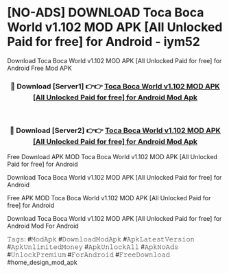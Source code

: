 # [NO-ADS] DOWNLOAD Toca Boca World v1.102 MOD APK [All Unlocked Paid for free] for Android - iym52
Download Toca Boca World v1.102 MOD APK [All Unlocked Paid for free] for Android Free Mod APK

<div align="center">
<h3>🔴 Download [Server1] 👉👉 <a href="https://apk-comot.site?title=Toca_Boca_World_v1.102_MOD_APK_[All_Unlocked_Paid_for_free]_for_Android">Toca Boca World v1.102 MOD APK [All Unlocked Paid for free] for Android Mod Apk</a></h3><br>

<h3>🔴 Download [Server2] 👉👉 <a href="https://apk-comot.site?title=Toca_Boca_World_v1.102_MOD_APK_[All_Unlocked_Paid_for_free]_for_Android">Toca Boca World v1.102 MOD APK [All Unlocked Paid for free] for Android Mod Apk</a></h3>
</div>


Free Download APK MOD Toca Boca World v1.102 MOD APK [All Unlocked Paid for free] for Android

Download Toca Boca World v1.102 MOD APK [All Unlocked Paid for free] for Android 

Free APK MOD Toca Boca World v1.102 MOD APK [All Unlocked Paid for free] for Android 

Download Toca Boca World v1.102 MOD APK [All Unlocked Paid for free] for Android Mod For Android

𝚃𝚊𝚐𝚜: #𝙼𝚘𝚍𝙰𝚙𝚔 #𝙳𝚘𝚠𝚗𝚕𝚘𝚊𝚍𝙼𝚘𝚍𝙰𝚙𝚔 #𝙰𝚙𝚔𝙻𝚊𝚝𝚎𝚜𝚝𝚅𝚎𝚛𝚜𝚒𝚘𝚗 #𝙰𝚙𝚔𝚄𝚗𝚕𝚒𝚖𝚒𝚝𝚎𝚍𝙼𝚘𝚗𝚎𝚢 #𝙰𝚙𝚔𝚄𝚗𝚕𝚘𝚌𝚔𝙰𝚕𝚕 #𝙰𝚙𝚔𝙽𝚘𝙰𝚍𝚜 #𝚄𝚗𝚕𝚘𝚌𝚔𝙿𝚛𝚎𝚖𝚒𝚞𝚖 #𝙵𝚘𝚛𝙰𝚗𝚍𝚛𝚘𝚒𝚍 #𝙵𝚛𝚎𝚎𝙳𝚘𝚠𝚗𝚕𝚘𝚊𝚍 #home_design_mod_apk
